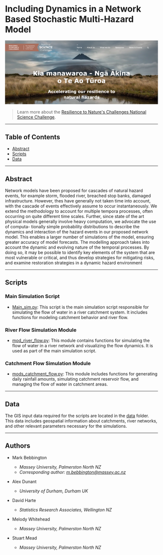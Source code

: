 # Including Dynamics in a Network Based Stochastic Multi-Hazard Model

![RNC2 project](https://github.com/37stu37/rnc2_scripts/blob/main/project%20image.png)

> Learn more about the [Resilience to Nature's Challenges National Science Challenge](https://resiliencechallenge.nz/).


---

## Table of Contents

- [Abstract](#abstract)
- [Scripts](#scripts)
- [Data](#data)

---

## Abstract

Network models have been proposed for cascades of natural hazard events, for example storm, flooded river, breached stop banks, damaged infrastructure. However, thes have generally not taken time into account, with the cascade of events effectively assume to occur instantaneously. We extend the methodology to account for multiple tempora processes, often occurring on quite different time scales. Further, since state of the art physical models generally involve heavy computation, we advocate the use of computa- tionally simple probability distributions to describe the dynamics and interaction of the hazard events in our proposed network model. This enables a larger number of simulations of the model, ensuring greater accuracy of model forecasts. The modelling approach takes into account the dynamic and evolving nature of the temporal processes. By doing so, it may be possible to identify key elements of the system that are most vulnerable or critical, and thus develop strategies for mitigating risks, and examine restoration strategies in a dynamic hazard environment


---

## Scripts

### Main Simulation Script

- [Main_sim.py]([Main_sim.py](https://github.com/37stu37/rnc2_scripts/blob/main/scripts/Main_sim.py)): This script is the main simulation script responsible for simulating the flow of water in a river catchment system. It includes functions for modeling catchment behavior and river flow.

### River Flow Simulation Module

- [mod_river_flow.py](mod_river_flow.py): This module contains functions for simulating the flow of water in a river network and visualizing the flow dynamics. It is used as part of the main simulation script.

### Catchment Flow Simulation Module

- [mods_catchment_flow.py](mods_catchment_flow.py): This module includes functions for generating daily rainfall amounts, simulating catchment reservoir flow, and managing the flow of water in catchment areas.

---

## Data

The GIS input data required for the scripts are located in the [data](data) folder. This data includes geospatial information about catchments, river networks, and other relevant parameters necessary for the simulations.

---

## Authors

- Mark Bebbington
  - *Massey University, Palmerston North NZ*
  - *Corresponding author: [m.bebbington@massey.ac.nz](mailto:m.bebbington@massey.ac.nz)*

- Alex Dunant
  - *University of Durham, Durham UK*

- David Harte
  - *Statistics Research Associates, Wellington NZ*
  
- Melody Whitehead
  - *Massey University, Palmerston North NZ*
  
- Stuart Mead
  - *Massey University, Palmerston North NZ*

